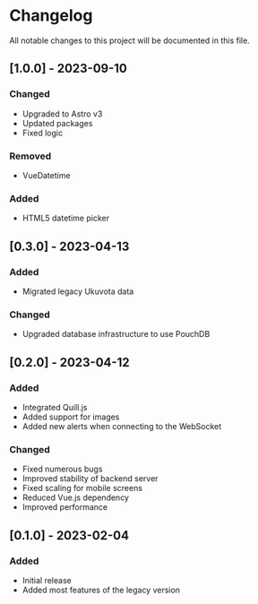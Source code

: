 # Changelog

All notable changes to this project will be documented in this file.

## [1.0.0] - 2023-09-10
### Changed
- Upgraded to Astro v3
- Updated packages
- Fixed logic
### Removed
- VueDatetime
### Added
- HTML5 datetime picker

## [0.3.0] - 2023-04-13
### Added
- Migrated legacy Ukuvota data

### Changed
- Upgraded database infrastructure to use PouchDB

## [0.2.0] - 2023-04-12
### Added
- Integrated Quill.js
- Added support for images
- Added new alerts when connecting to the WebSocket

### Changed
- Fixed numerous bugs
- Improved stability of backend server
- Fixed scaling for mobile screens
- Reduced Vue.js dependency
- Improved performance
 
## [0.1.0] - 2023-02-04
### Added
- Initial release
- Added most features of the legacy version
